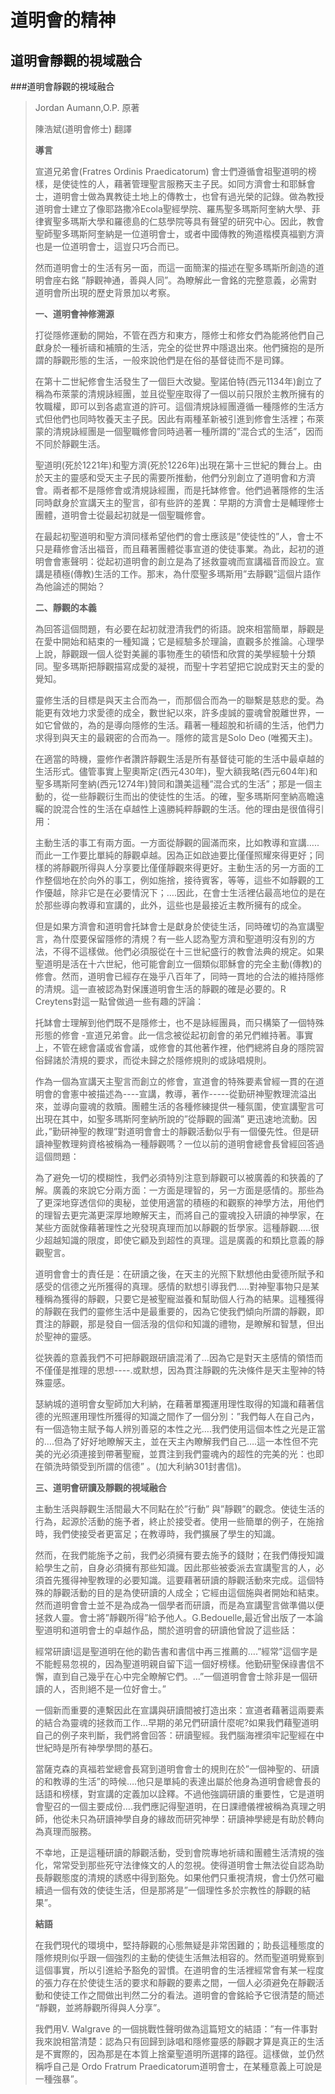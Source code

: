 道明會的精神
=========
道明會靜觀的視域融合
-------
###道明會靜觀的視域融合
>Jordan Aumann,O.P. 原著
>
>陳浩斌(道明會修士) 翻譯
>
>**導言**
>
>宣道兄弟會(Fratres Ordinis Praedicatorum) 會士們遵循會祖聖道明的榜樣，是使徒性的人，藉著管理聖言服務天主子民。如同方濟會士和耶穌會士，道明會士做為異教徒土地上的傳教士，也曾有過光榮的記錄。做為教授道明會士建立了像耶路撒冷Ecola聖經學院、羅馬聖多瑪斯阿奎納大學、菲律賓聖多瑪斯大學和羅德島的仁慈學院等具有聲望的研究中心。因此，教會聖師聖多瑪斯阿奎納是一位道明會士，或者中國傳教的殉道楷模真福劉方濟也是一位道明會士，這豈只巧合而已。
>
>然而道明會士的生活有另一面，而這一面簡潔的描述在聖多瑪斯所創造的道明會座右銘 ”靜觀神通，善與人同”。為瞭解此一會銘的完整意義，必需對道明會所出現的歷史背景加以考察。
>
>**一、道明會神修溯源**
>
>打從隱修運動的開始，不管在西方和東方，隱修士和修女們為能將他們自己獻身於一種祈禱和補贖的生活，完全的從世界中隱退出來。他們擁抱的是所謂的靜觀形態的生活，一般來說他們是在俗的基督徒而不是司鐸。
>
>在第十二世紀修會生活發生了一個巨大改變。聖諾伯特(西元1134年)創立了稱為布萊蒙的清規詠經團，並且從聖座取得了一個以前只限於主教所擁有的牧職權，即可以到各處宣道的許可。這個清規詠經團遵循一種隱修的生活方式但他們也同時牧養天主子民。因此有兩種革新被引進到修會生活裡；布萊蒙的清規詠經團是一個聖職修會同時過著一種所謂的”混合式的生活”，因而不同於靜觀生活。
>
>聖道明(死於1221年)和聖方濟(死於1226年)出現在第十三世紀的舞台上。由於天主的靈感和受天主子民的需要所推動，他們分別創立了道明會和方濟會。兩者都不是隱修會或清規詠經團，而是托缽修會。他們過著隱修的生活同時獻身於宣講天主的聖言，卻有些許的差異：早期的方濟會士是輔理修士團體，道明會士從最起初就是一個聖職修會。
>
>在最起初聖道明和聖方濟同樣希望他們的會士應該是”使徒性的”人，會士不只是藉修會活出福音，而且藉著團體從事宣道的使徒事業。為此，起初的道明會會憲聲明：從起初道明會的創立是為了拯救靈魂而宣講福音而設立。宣講是積極(傳教)生活的工作。那末，為什麼聖多瑪斯用”去靜觀”這個片語作為他論述的開始？
>
>**二、靜觀的本義**
>
>為回答這個問題，有必要在起初就澄清我們的術語。說來相當簡單，靜觀是在愛中開始和結束的一種知識；它是經驗多於理論，直觀多於推論。心理學上說，靜觀跟一個人從對美麗的事物產生的頓悟和欣賞的美學經驗十分類同。聖多瑪斯把靜觀描寫成愛的凝視，而聖十字若望把它說成對天主的愛的覺知。
>
>靈修生活的目標是與天主合而為一，而那個合而為一的聯繫是慈悲的愛。為能更有效地力求愛德的成全，數世紀以來，許多虔誠的靈魂曾脫離世界，一如它曾做的，為的是導向隱修的生活。藉著一種超脫和祈禱的生活，他們力求得到與天主的最親密的合而為一。隱修的箴言是Solo  Deo (唯獨天主)。
>
>在適當的時機，靈修作者讚許靜觀生活是所有基督徒可能的生活中最卓越的生活形式。儘管事實上聖奧斯定(西元430年)，聖大額我略(西元604年)和聖多瑪斯阿奎納(西元1274年)贊同和讚美這種”混合式的生活”；那是一個主動的，從一些靜觀衍生而出的使徒性的生活。的確，聖多瑪斯阿奎納高瞻遠矚的說混合性的生活在卓越性上遠勝純粹靜觀的生活。他的理由是很值得引用：
>
>主動生活的事工有兩方面。一方面從靜觀的圓滿而來，比如教導和宣講…..而此一工作要比單純的靜觀卓越。因為正如啟迪要比僅僅照耀來得更好；同樣的將靜觀所得與人分享要比僅僅靜觀來得更好。主動生活的另一方面的工作整個地在於向外的事工，例如施捨，接待賓客，等等，這些不如靜觀的工作優越，除非它是在必要情況下；….因此，在會士生活裡佔最高地位的是在於那些導向教導和宣講的，此外，這些也是最接近主教所擁有的成全。
>
>但是如果方濟會和道明會托缽會士是獻身於使徒生活，同時確切的為宣講聖言，為什麼要保留隱修的清規？有一些人認為聖方濟和聖道明沒有別的方法，不得不這樣做。他們必須服從在十三世紀盛行的教會法典的規定。如果聖道明是活在十六世紀，他可能會創立一個類似耶穌會的完全主動(傳教)的修會。然而，道明會已經存在幾乎八百年了，同時一貫地的合法的維持隱修的清規。這一直被認為對保護道明會生活的靜觀的確是必要的。R Creytens對這一點曾做過一些有趣的評論：
>
>托缽會士理解到他們既不是隱修士，也不是詠經團員，而只構築了一個特殊形態的修會 -宣道兄弟會。此一信念被從起初創會的弟兄們維持著。事實上，不管在總會議或省會議，或修會的其他著作裡，他們總將自身的隱院習俗歸諸於清規的要求，而從未歸之於隱修規則的或詠唱規則。
>
>作為一個為宣講天主聖言而創立的修會，宣道會的特殊要素曾經一貫的在道明會的會憲中被描述為----宣講，教導，著作-----從勤研神聖教理流溢出來，並導向靈魂的救贖。團體生活的各種修練提供一種氛圍，使宣講聖言可出現在其中，如聖多瑪斯阿奎納所說的”從靜觀的圓滿” 更迅速地流動。因此，”勤研神聖的教理”對道明會會士的靜觀活動似乎有一個優先性。但是研讀神聖教理夠資格被稱為一種靜觀嗎？一位以前的道明會總會長曾經回答過這個問題：
>
>為了避免一切的模糊性，我們必須特別注意到靜觀可以被廣義的和狹義的了解。廣義的來說它分兩方面：一方面是理智的，另一方面是感情的。那些為了更深地穿透信仰的奧秘，並使用適當的積極的和觀察的神學方法，用他們的理智去更完滿更深厚地瞭解天主，而將自己的靈魂投入研讀的神學家，在某些方面就像藉著理性之光發現真理而加以靜觀的哲學家。這種靜觀…..很少超越知識的限度，即使它顧及到超性的真理。這是廣義的和類比意義的靜觀聖言。
>
>道明會會士的責任是：在研讀之後，在天主的光照下默想他由愛德所賦予和感受的信德之光所獲得的真理。感情的默想引導我們…..對神聖事物只是某種稱為獲得的靜觀，只要它是被聖寵滋養和幫助個人行為的結果。這種獲得的靜觀在我們的靈修生活中是最重要的，因為它使我們傾向所謂的靜觀，即貫注的靜觀，那是發自一個活潑的信仰和知識的禮物，是瞭解和智慧，但出於聖神的靈感。
>
>從狹義的意義我們不可把靜觀跟研讀混淆了…因為它是對天主感情的領悟而不僅僅是推理的思想----.或默想，因為貫注靜觀的先決條件是天主聖神的特殊靈感。
>
>瑟納城的道明會女聖師加大利納，在藉著單獨運用理性取得的知識和藉著信德的光照運用理性所獲得的知識之間作了一個分別：”我們每人在自己內，有一個造物主賦予每人辨別善惡的本性之光….我們使用這個本性之光是正當的….但為了好好地瞭解天主，並在天主內瞭解我們自己….這一本性但不完美的光必須連接到帶著聖寵，並貫注到我們靈魂內的超性的完美的光：也即在領洗時領受到所謂的信德” 。(加大利納301封書信)。
>
>**三、道明會研讀及靜觀的視域融合**
>
>主動生活與靜觀生活間最大不同點在於”行動” 與”靜觀”的觀念。使徒生活的行為，起源於活動的施予者，終止於接受者。使用一些簡單的例子，在施捨時，我們使接受者更富足；在教導時，我們擴展了學生的知識。
>
>然而，在我們能施予之前，我們必須擁有要去施予的錢財；在我們傳授知識給學生之前，自身必須擁有那些知識。因此那些被委派去宣講聖言的人，必須首先獲得神聖教理的必要知識。這要藉著研讀的靜觀活動來完成。這個特殊的靜觀活動的目的是為使研讀的人成全；它經由這個施與者開始和結束。然而道明會會士並不是為成為一個學者而研讀，而是為宣講聖言做準備以便拯救人靈。會士將”靜觀所得”給予他人。G.Bedouelle,最近曾出版了一本論聖道明和道明會士的卓越作品，關於道明會的研讀他曾說了這些話：
>
>經常研讀!這是聖道明在他的勸告書和書信中再三推薦的….”經常”這個字是不能輕易忽視的，因為聖道明親自留下這一個好榜樣。他勤研聖保祿書信不懈，直到自己幾乎在心中完全瞭解它們。…”一個道明會會士除非是一個研讀的人，否則絕不是一位好會士。”
>
>一個新而重要的連繫因此在宣講與研讀間被打造出來：宣道者藉著這兩要素的結合為靈魂的拯救而工作…早期的弟兄們研讀什麼呢?如果我們藉聖道明自己的例子來判斷，我們將會回答：研讀聖經。我們腦海裡須牢記聖經在中世紀時是所有神學學問的基石。
>
>當薩克森的真福若堂總會長寫到道明會會士的規則在於”一個神聖的、研讀的和教導的生活”的時候….他只是單純的表達出屬於他身為道明會總會長的話語和榜樣，對宣講的定義加以詮釋。不過他強調研讀的重要性，它是道明會聖召的一個主要成份….我們應記得聖道明，在日課禮儀裡被稱為真理之明師，他從未只為研讀神學自身的緣故而研究神學：研讀神學總是有助於轉向為真理而服務。
>
>不幸地，正是這種研讀的靜觀活動，受到會院專地祈禱和團體生活清規的強化，常常受到那些死守法律條文的人的忽視。使得道明會士無法從自認為助長靜觀態度的清規的誘惑中得到豁免。如果他們只重視清規，會士仍然可繼續過一個有效的使徒生活，但是那將是”一個理性多於宗教性的靜觀的結果”。
>
>**結語**
>
>在我們現代的環境中，堅持靜觀的心態無疑是非常困難的；助長這種態度的隱修規則似乎跟一個強烈的主動的使徒生活無法相容的。然而聖道明覺察到這個事實，所以引進給予豁免的習慣。在道明會的生活裡經常會有某一程度的張力存在於使徒生活的要求和靜觀的要素之間，一個人必須避免在靜觀活動和使徒工作之間做出判然二分的看法。道明會的會銘給予它很清楚的簡述 “靜觀，並將靜觀所得與人分享”。
>
>我們用V. Walgrave 的一個挑戰性聲明做為這篇短文的結語：”有一件事對我來說相當清楚：認為只有回歸到詠唱和隱修靈感的靜觀才算是真正的生活是不實際的，因為那是在本質上捨棄聖道明所選擇的路徑。這樣做，並仍然稱呼自己是 Ordo Fratrum Praedicatorum道明會士，在某種意義上可說是一種強暴”。

 
